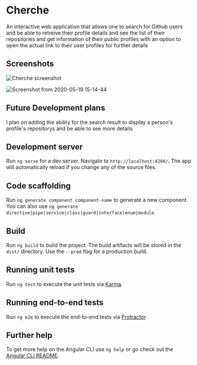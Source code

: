 # Cherche

An interactive web application that allows one to search for Github users and be able to retreive their profile details and see the list of their repositories and get information of their public profiles with an option to open the actual link to their user profiles for further details

## Screenshots
![Cherche screenshot](https://user-images.githubusercontent.com/62003825/82325570-1f99fc80-99e4-11ea-92ad-7ed663eb0183.png)

![Screenshot from 2020-05-19 15-14-44](https://user-images.githubusercontent.com/62003825/82418313-83283680-9a85-11ea-93e8-ab39fc2ed860.png)

## Future Development plans

I plan on adding the ability for the search result to display a person's profile's repositorys and be able to see more details

## Development server

Run `ng serve` for a dev server. Navigate to `http://localhost:4200/`. The app will automatically reload if you change any of the source files.

## Code scaffolding

Run `ng generate component component-name` to generate a new component. You can also use `ng generate directive|pipe|service|class|guard|interface|enum|module`.

## Build

Run `ng build` to build the project. The build artifacts will be stored in the `dist/` directory. Use the `--prod` flag for a production build.

## Running unit tests

Run `ng test` to execute the unit tests via [Karma](https://karma-runner.github.io).

## Running end-to-end tests

Run `ng e2e` to execute the end-to-end tests via [Protractor](http://www.protractortest.org/).

## Further help

To get more help on the Angular CLI use `ng help` or go check out the [Angular CLI README](https://github.com/angular/angular-cli/blob/master/README.md).
